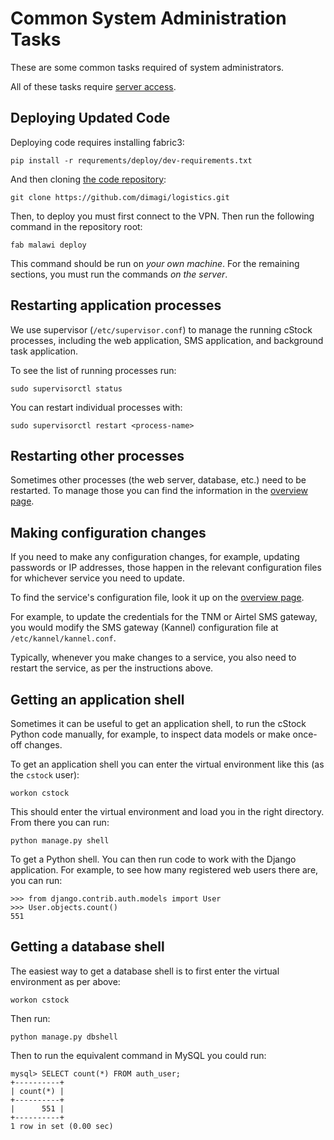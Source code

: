 Common System Administration Tasks
==================================

These are some common tasks required of system administrators.

All of these tasks require [server access](./server-access.md).

## Deploying Updated Code

Deploying code requires installing fabric3:

```
pip install -r requrements/deploy/dev-requirements.txt
```

And then cloning [the code repository](https://github.com/dimagi/logistics/):

```
git clone https://github.com/dimagi/logistics.git
```

Then, to deploy you must first connect to the VPN. Then run the following command in the repository root:

```
fab malawi deploy
```

This command should be run on *your own machine*.
For the remaining sections, you must run the commands *on the server*.

## Restarting application processes

We use supervisor (`/etc/supervisor.conf`) to manage the running cStock processes,
including the web application, SMS application, and background task application.

To see the list of running processes run:

```
sudo supervisorctl status
```

You can restart individual processes with:

```
sudo supervisorctl restart <process-name>
```

## Restarting other processes

Sometimes other processes (the web server, database, etc.) need to be restarted.
To manage those you can find the information in the [overview page](./overview).

## Making configuration changes

If you need to make any configuration changes, for example, updating passwords or IP addresses,
those happen in the relevant configuration files for whichever service you need to update.

To find the service's configuration file, look it up on the [overview page](./overview).

For example, to update the credentials for the TNM or Airtel SMS gateway, you would modify
the SMS gateway (Kannel) configuration file at `/etc/kannel/kannel.conf`.

Typically, whenever you make changes to a service, you also need to restart the service,
as per the instructions above.

## Getting an application shell

Sometimes it can be useful to get an application shell, to run the cStock Python code manually,
for example, to inspect data models or make once-off changes.

To get an application shell you can enter the virtual environment like this (as the `cstock` user):

```
workon cstock
```

This should enter the virtual environment and load you in the right directory.
From there you can run:

```
python manage.py shell
```

To get a Python shell. You can then run code to work with the Django application.
For example, to see how many registered web users there are, you can run:

```
>>> from django.contrib.auth.models import User
>>> User.objects.count()
551
```

## Getting a database shell

The easiest way to get a database shell is to first enter the virtual environment as per above:

```
workon cstock
```

Then run:

```
python manage.py dbshell
```

Then to run the equivalent command in MySQL you could run:

```
mysql> SELECT count(*) FROM auth_user;
+----------+
| count(*) |
+----------+
|      551 |
+----------+
1 row in set (0.00 sec)
```
